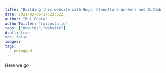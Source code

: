 ```yaml
---
title: "Building this website with Hugo, Cloudflare Workers and GitHub Actions"
date: 2021-02-06T17:22:52Z
author: "Rui Costa"
authorTwitter: "ruicosta_io" 
tags: ["How-tos","website"]
draft: true
toc: false
images:
tags:
  - untagged
---
```


Here we go
